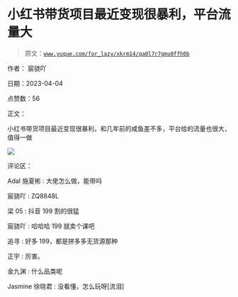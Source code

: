 # 小红书带货项目最近变现很暴利，平台流量大

> 原文：[`www.yuque.com/for_lazy/xkrm14/qa0l7r7gmu0ffh0b`](https://www.yuque.com/for_lazy/xkrm14/qa0l7r7gmu0ffh0b)

作者： 宸骁吖

日期：2023-04-04

点赞数：56

正文：

小红书带货项目最近变现很暴利，和几年前的咸鱼差不多，平台给的流量也很大，值得一做

![](img/3fd5b10ac873300624c0caadd087381d.png)

评论区：

Adal 施夏彬 : 大佬怎么做，能带吗

宸骁吖 : ZQ8848L

梁 05 : 抖音 199 割的很猛

宸骁吖 : 哈哈哈 199 就卖个课吧

追寻 : 好多 199，都是拼多多无货源那种

正宇 : 厉害。

金九渊 : 什么品类呢

Jasmine 徐晓君 : 没看懂，怎么玩呀[流泪]



